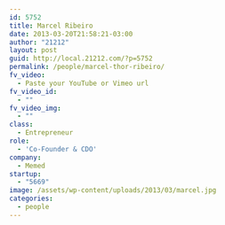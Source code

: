 ```yaml
---
id: 5752
title: Marcel Ribeiro
date: 2013-03-20T21:58:21-03:00
author: "21212"
layout: post
guid: http://local.21212.com/?p=5752
permalink: /people/marcel-thor-ribeiro/
fv_video:
  - Paste your YouTube or Vimeo url
fv_video_id:
  - ""
fv_video_img:
  - ""
class:
  - Entrepreneur
role:
  - 'Co-Founder & CDO'
company:
  - Memed
startup:
  - "5669"
image: /assets/wp-content/uploads/2013/03/marcel.jpg
categories:
  - people
---
```

